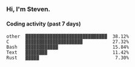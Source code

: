 ### Hi, I'm Steven.

#### Coding activity (past 7 days)
```
other  ▓▓▓▓▓▓▓▓▓▓▓▓▓▓▓▓▓▓▓▓▓▓▓▓▓▓▓▓▓▓  38.12%
C      ▓▓▓▓▓▓▓▓▓▓▓▓▓▓▓▓▓▓▓▓▓           27.32%
Bash   ▓▓▓▓▓▓▓▓▓▓▓▓                    15.84%
Text   ▓▓▓▓▓▓▓▓                        11.42%
Rust   ▓▓▓▓▓                            7.30%
```
